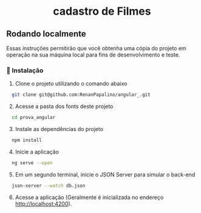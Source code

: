 
<h1 align="center">
  <br>
  cadastro de Filmes
</h1>

## Rodando localmente

Essas instruções permitirão que você obtenha uma cópia do projeto em operação na sua máquina local para fins de desenvolvimento e teste.


### 🔧 Instalação

1. Clone o projeto utilizando o comando abaixo

```bash
  git clone git@github.com:RenanPapalino/angular_.git
```
2. Acesse a pasta dos fonts deste projeto

```bash
  cd prova_angular
```

3. Instale as dependências do projeto

```bash
  npm install
```

4. Inicie a aplicação

```bash
  ng serve --open
```

5. Em um segundo terminal, inicie o JSON Server para simular o back-end

```bash
  json-server --watch db.json
```

6. Acesse a aplicação (Geralmente é inicializada no endereço <http://localhost:4200>).
